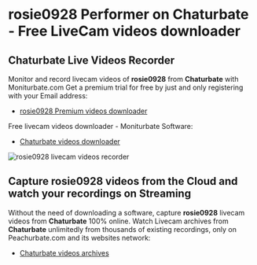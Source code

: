 # rosie0928 Performer on Chaturbate - Free LiveCam videos downloader

## Chaturbate Live Videos Recorder

Monitor and record livecam videos of **rosie0928** from **Chaturbate** with Moniturbate.com
Get a premium trial for free by just and only registering with your Email address:
* [rosie0928 Premium videos downloader](https://moniturbate.com/request-demo-licence-key.html)

Free livecam videos downloader - Moniturbate Software:
* [Chaturbate videos downloader](https://moniturbate.com/moniturbate-download-software.html)

![rosie0928 livecam videos recorder](https://peachurnet.com/templates/moniturbate-software.png)


## Capture rosie0928 videos from the Cloud and watch your recordings on Streaming

Without the need of downloading a software, capture **rosie0928** livecam videos from **Chaturbate** 100% online.
Watch Livecam archives from **Chaturbate** unlimitedly from thousands of existing recordings, only on Peachurbate.com and its websites network:
* [Chaturbate videos archives](https://peachurnet.com/)